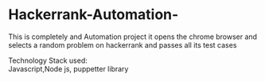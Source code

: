 # Hackerrank-Automation-

This is completely and Automation project it opens the chrome browser and selects a random problem on hackerrank and passes all its test cases

Technology Stack used:    
Javascript,Node js, puppetter library
